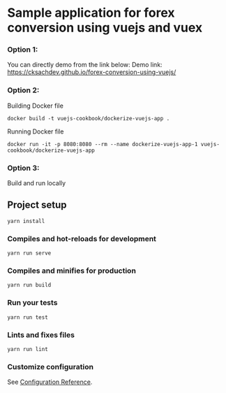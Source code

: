# Sample application for forex conversion using vuejs and vuex

### Option 1:
You can directly demo from the link below:
Demo link: https://cksachdev.github.io/forex-conversion-using-vuejs/

### Option 2:
Building Docker file  
```
docker build -t vuejs-cookbook/dockerize-vuejs-app .
```
Running Docker file  
```
docker run -it -p 8080:8080 --rm --name dockerize-vuejs-app-1 vuejs-cookbook/dockerize-vuejs-app
```

### Option 3:
Build and run locally  
## Project setup
```
yarn install
```

### Compiles and hot-reloads for development
```
yarn run serve
```

### Compiles and minifies for production
```
yarn run build
```

### Run your tests
```
yarn run test
```

### Lints and fixes files
```
yarn run lint
```

### Customize configuration
See [Configuration Reference](https://cli.vuejs.org/config/).
